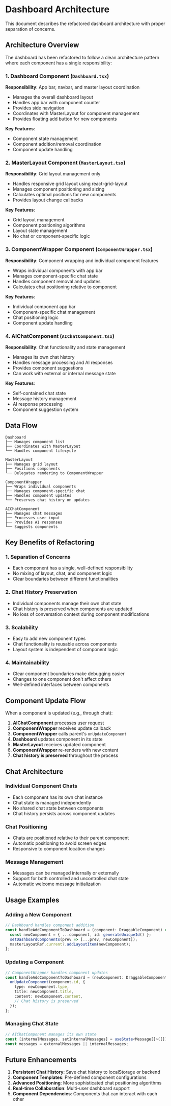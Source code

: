 # Dashboard Architecture

This document describes the refactored dashboard architecture with proper separation of concerns.

## Architecture Overview

The dashboard has been refactored to follow a clean architecture pattern where each component has a single responsibility:

### 1. Dashboard Component (`Dashboard.tsx`)
**Responsibility**: App bar, navbar, and master layout coordination
- Manages the overall dashboard layout
- Handles app bar with component counter
- Provides side navigation
- Coordinates with MasterLayout for component management
- Provides floating add button for new components

**Key Features**:
- Component state management
- Component addition/removal coordination
- Component update handling

### 2. MasterLayout Component (`MasterLayout.tsx`)
**Responsibility**: Grid layout management only
- Handles responsive grid layout using react-grid-layout
- Manages component positioning and sizing
- Calculates optimal positions for new components
- Provides layout change callbacks

**Key Features**:
- Grid layout management
- Component positioning algorithms
- Layout state management
- No chat or component-specific logic

### 3. ComponentWrapper Component (`ComponentWrapper.tsx`)
**Responsibility**: Component wrapping and individual component features
- Wraps individual components with app bar
- Manages component-specific chat state
- Handles component removal and updates
- Calculates chat positioning relative to component

**Key Features**:
- Individual component app bar
- Component-specific chat management
- Chat positioning logic
- Component update handling

### 4. AIChatComponent (`AIChatComponent.tsx`)
**Responsibility**: Chat functionality and state management
- Manages its own chat history
- Handles message processing and AI responses
- Provides component suggestions
- Can work with external or internal message state

**Key Features**:
- Self-contained chat state
- Message history management
- AI response processing
- Component suggestion system

## Data Flow

```
Dashboard
├── Manages component list
├── Coordinates with MasterLayout
└── Handles component lifecycle

MasterLayout
├── Manages grid layout
├── Positions components
└── Delegates rendering to ComponentWrapper

ComponentWrapper
├── Wraps individual components
├── Manages component-specific chat
├── Handles component updates
└── Preserves chat history on updates

AIChatComponent
├── Manages chat messages
├── Processes user input
├── Provides AI responses
└── Suggests components
```

## Key Benefits of Refactoring

### 1. Separation of Concerns
- Each component has a single, well-defined responsibility
- No mixing of layout, chat, and component logic
- Clear boundaries between different functionalities

### 2. Chat History Preservation
- Individual components manage their own chat state
- Chat history is preserved when components are updated
- No loss of conversation context during component modifications

### 3. Scalability
- Easy to add new component types
- Chat functionality is reusable across components
- Layout system is independent of component logic

### 4. Maintainability
- Clear component boundaries make debugging easier
- Changes to one component don't affect others
- Well-defined interfaces between components

## Component Update Flow

When a component is updated (e.g., through chat):

1. **AIChatComponent** processes user request
2. **ComponentWrapper** receives update callback
3. **ComponentWrapper** calls parent's `onUpdateComponent`
4. **Dashboard** updates component in its state
5. **MasterLayout** receives updated component
6. **ComponentWrapper** re-renders with new content
7. **Chat history is preserved** throughout the process

## Chat Architecture

### Individual Component Chats
- Each component has its own chat instance
- Chat state is managed independently
- No shared chat state between components
- Chat history persists across component updates

### Chat Positioning
- Chats are positioned relative to their parent component
- Automatic positioning to avoid screen edges
- Responsive to component location changes

### Message Management
- Messages can be managed internally or externally
- Support for both controlled and uncontrolled chat state
- Automatic welcome message initialization

## Usage Examples

### Adding a New Component
```typescript
// Dashboard handles component addition
const handleAddComponentToDashboard = (component: DraggableComponent) => {
  const newComponent = { ...component, id: generateUniqueId() };
  setDashboardComponents(prev => [...prev, newComponent]);
  masterLayoutRef.current?.addLayoutItem(newComponent);
};
```

### Updating a Component
```typescript
// ComponentWrapper handles component updates
const handleAddComponentToDashboard = (newComponent: DraggableComponent) => {
  onUpdateComponent(component.id, {
    type: newComponent.type,
    title: newComponent.title,
    content: newComponent.content,
    // Chat history is preserved
  });
};
```

### Managing Chat State
```typescript
// AIChatComponent manages its own state
const [internalMessages, setInternalMessages] = useState<Message[]>([]);
const messages = externalMessages || internalMessages;
```

## Future Enhancements

1. **Persistent Chat History**: Save chat history to localStorage or backend
2. **Component Templates**: Pre-defined component configurations
3. **Advanced Positioning**: More sophisticated chat positioning algorithms
4. **Real-time Collaboration**: Multi-user dashboard support
5. **Component Dependencies**: Components that can interact with each other 